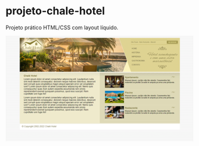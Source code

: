 # projeto-chale-hotel

Projeto prático HTML/CSS com layout líquido.

![alt="pokedex-react"](./imagens/chale-hotel.png)

